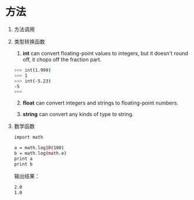 # 方法

1. 方法调用
   

2. 类型转换函数
   
   1. **int** can convert floating-point values to integers, but it doesn't round off, it chops off the fraction part.
   ~~~ bash
   >>> int(1.999)
   >>> 1
   >>> int(-5.23)
   -5
   >>>
   ~~~
  
   2. **float** can convert integers and strings to floating-point numbers.

   3. **string** can convert any kinds of type to string.

3. 数学函数

   ~~~ bash
   import math

   a = math.log10(100)
   b = math.log(math.e)
   print a
   print b
   ~~~
  
   输出结果：
   ~~~ bash
   2.0
   1.0
   ~~~

   
